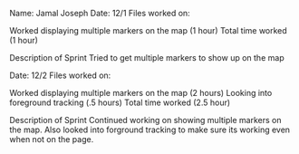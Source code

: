 Name: Jamal Joseph
 Date: 12/1
 Files worked on:
 
 
Worked displaying multiple markers on the map (1 hour)
 Total time worked (1 hour)
 
 Description of Sprint
Tried to get multiple markers to show up on the map

 Date: 12/2
 Files worked on:
 
 
Worked displaying multiple markers on the map (2 hours)
Looking into foreground tracking (.5 hours)
 Total time worked (2.5 hour)
 
 Description of Sprint
Continued working on showing multiple markers on the map.
Also looked into forground tracking to make sure its working even when not on the page.

